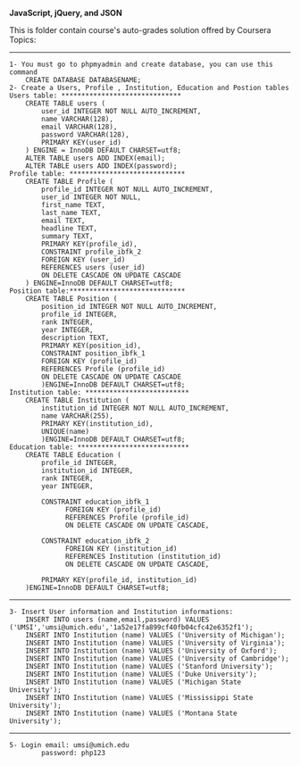 **JavaScript, jQuery, and JSON**

This is folder contain course's auto-grades solution offred by Coursera
Topics:
***************************************************************************************************************
    1- You must go to phpmyadmin and create database, you can use this command 
        CREATE DATABASE DATABASENAME; 
    2- Create a Users, Profile , Institution, Education and Postion tables    
    Users table: ******************************
        CREATE TABLE users (
            user_id INTEGER NOT NULL AUTO_INCREMENT,
            name VARCHAR(128),
            email VARCHAR(128),
            password VARCHAR(128),
            PRIMARY KEY(user_id)
        ) ENGINE = InnoDB DEFAULT CHARSET=utf8;
        ALTER TABLE users ADD INDEX(email);
        ALTER TABLE users ADD INDEX(password);
    Profile table: *****************************
        CREATE TABLE Profile (
            profile_id INTEGER NOT NULL AUTO_INCREMENT,
            user_id INTEGER NOT NULL,
            first_name TEXT,
            last_name TEXT,
            email TEXT,
            headline TEXT,
            summary TEXT,            
            PRIMARY KEY(profile_id),
            CONSTRAINT profile_ibfk_2
            FOREIGN KEY (user_id)
            REFERENCES users (user_id)
            ON DELETE CASCADE ON UPDATE CASCADE
        ) ENGINE=InnoDB DEFAULT CHARSET=utf8;
    Position table:*****************************
        CREATE TABLE Position (
            position_id INTEGER NOT NULL AUTO_INCREMENT,
            profile_id INTEGER,
            rank INTEGER,
            year INTEGER,
            description TEXT,
            PRIMARY KEY(position_id),
            CONSTRAINT position_ibfk_1
            FOREIGN KEY (profile_id)
            REFERENCES Profile (profile_id)
            ON DELETE CASCADE ON UPDATE CASCADE
            )ENGINE=InnoDB DEFAULT CHARSET=utf8;
    Institution table: **************************
        CREATE TABLE Institution (
            institution_id INTEGER NOT NULL AUTO_INCREMENT,
            name VARCHAR(255),
            PRIMARY KEY(institution_id),
            UNIQUE(name)
            )ENGINE=InnoDB DEFAULT CHARSET=utf8;
    Education table: ****************************
        CREATE TABLE Education (
            profile_id INTEGER,
            institution_id INTEGER,
            rank INTEGER,
            year INTEGER,

            CONSTRAINT education_ibfk_1
                  FOREIGN KEY (profile_id)
                  REFERENCES Profile (profile_id)
                  ON DELETE CASCADE ON UPDATE CASCADE,

            CONSTRAINT education_ibfk_2
                  FOREIGN KEY (institution_id)
                  REFERENCES Institution (institution_id)
                  ON DELETE CASCADE ON UPDATE CASCADE,

            PRIMARY KEY(profile_id, institution_id)
        )ENGINE=InnoDB DEFAULT CHARSET=utf8;
***************************************************************************************************************
    3- Insert User information and Institution informations: 
        INSERT INTO users (name,email,password) VALUES ('UMSI','umsi@umich.edu','1a52e17fa899cf40fb04cfc42e6352f1');
        INSERT INTO Institution (name) VALUES ('University of Michigan');
        INSERT INTO Institution (name) VALUES ('University of Virginia');
        INSERT INTO Institution (name) VALUES ('University of Oxford');
        INSERT INTO Institution (name) VALUES ('University of Cambridge');
        INSERT INTO Institution (name) VALUES ('Stanford University');
        INSERT INTO Institution (name) VALUES ('Duke University');
        INSERT INTO Institution (name) VALUES ('Michigan State University');
        INSERT INTO Institution (name) VALUES ('Mississippi State University');
        INSERT INTO Institution (name) VALUES ('Montana State University');
***************************************************************************************************************
    5- Login email: umsi@umich.edu
            password: php123


